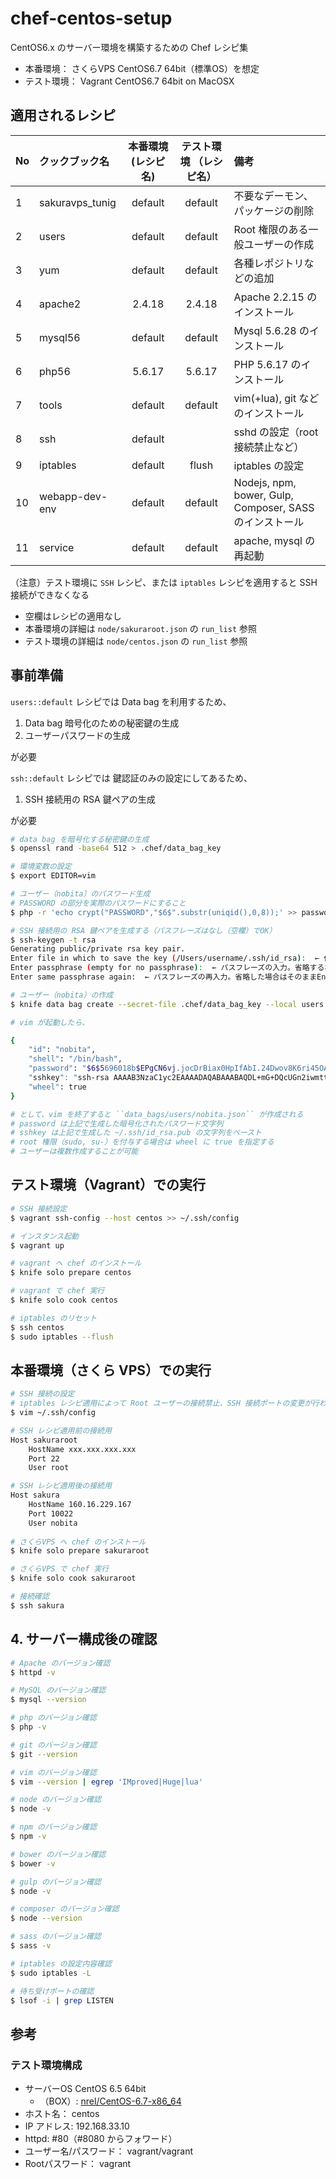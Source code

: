 # chef-centos-setup

CentOS6.x のサーバー環境を構築するための Chef レシピ集

* 本番環境： さくらVPS CentOS6.7 64bit（標準OS）を想定
* テスト環境： Vagrant CentOS6.7 64bit on MacOSX

## 適用されるレシピ

|No|クックブック名|本番環境  (レシピ名)|テスト環境  （レシピ名）|備考|
|:---|:---|:---:|:---:|:---|
|1|sakuravps_tunig|default|default|不要なデーモン、パッケージの削除|
|2|users|default|default|Root 権限のある一般ユーザーの作成|
|3|yum|default|default|各種レポジトリなどの追加|
|4|apache2|2.4.18|2.4.18|Apache 2.2.15 のインストール|
|5|mysql56|default|default|Mysql 5.6.28 のインストール|
|6|php56|5.6.17|5.6.17|PHP 5.6.17 のインストール|
|7|tools|default|default|vim(+lua), git などのインストール|
|8|ssh|default||sshd の設定（root 接続禁止など）|
|9|iptables|default|flush|iptables の設定|
|10|webapp-dev-env|default|default|Nodejs, npm, bower, Gulp, Composer, SASS のインストール|
|11|service|default|default|apache, mysql の再起動|

（注意）テスト環境に ``SSH`` レシピ、または ``iptables`` レシピを適用すると SSH 接続ができなくなる

* 空欄はレシピの適用なし
* 本番環境の詳細は ``node/sakuraroot.json`` の ``run_list`` 参照
* テスト環境の詳細は ``node/centos.json`` の ``run_list`` 参照


## 事前準備

``users::default`` レシピでは Data bag を利用するため、

1. Data bag 暗号化のための秘密鍵の生成
2. ユーザーパスワードの生成

が必要

``ssh::default`` レシピでは 鍵認証のみの設定にしてあるため、

1. SSH 接続用の RSA 鍵ペアの生成

が必要

```bash
# data bag を暗号化する秘密鍵の生成
$ openssl rand -base64 512 > .chef/data_bag_key

# 環境変数の設定
$ export EDITOR=vim

# ユーザー（nobita）のパスワード生成
# PASSWORD の部分を実際のパスワードにすること
$ php -r 'echo crypt("PASSWORD","$6$".substr(uniqid(),0,8));' >> password.txt

# SSH 接続用の RSA 鍵ペアを生成する（パスフレーズはなし（空欄）でOK）
$ ssh-keygen -t rsa
Generating public/private rsa key pair.
Enter file in which to save the key (/Users/username/.ssh/id_rsa):  ← 作成される場所。問題なければEnter。
Enter passphrase (empty for no passphrase):  ← パスフレーズの入力。省略する場合はそのままEnter。
Enter same passphrase again:  ← パスフレーズの再入力。省略した場合はそのままEnter。

# ユーザー（nobita）の作成
$ knife data bag create --secret-file .chef/data_bag_key --local users nobita

# vim が起動したら、

{
	"id": "nobita",
	"shell": "/bin/bash",
	"password": "$6$5696018b$EPgCN6vj.jocDrBiax0HpIfAbI.24Dwov8K6ri45OAsiG1SxmFItFzlLEwp7eiwFjUvxDI0S/I/
	"sshkey": "ssh-rsa AAAAB3NzaC1yc2EAAAADAQABAAABAQDL+mG+DQcUGn2iwmtt13dBlyWbOk0d063uz6HrShDm3S+6g7WYR
	"wheel": true
}

# として、vim を終了すると ``data_bags/users/nobita.json`` が作成される
# password は上記で生成した暗号化されたパスワード文字列
# sshkey は上記で生成した ~/.ssh/id_rsa.pub の文字列をペースト
# root 権限（sudo, su-）を付与する場合は wheel に true を指定する
# ユーザーは複数作成することが可能
```

## テスト環境（Vagrant）での実行

```bash
# SSH 接続設定
$ vagrant ssh-config --host centos >> ~/.ssh/config

# インスタンス起動
$ vagrant up

# vagrant へ chef のインストール
$ knife solo prepare centos

# vagrant で chef 実行
$ knife solo cook centos

# iptables のリセット
$ ssh centos
$ sudo iptables --flush
```

## 本番環境（さくら VPS）での実行

```bash
# SSH 接続の設定
# iptables レシピ適用によって Root ユーザーの接続禁止、SSH 接続ポートの変更が行われるため、レシピ適用前と適用後それぞれに接続設定をする
$ vim ~/.ssh/config

# SSH レシピ適用前の接続用
Host sakuraroot
	HostName xxx.xxx.xxx.xxx
	Port 22
	User root

# SSH レシピ適用後の接続用
Host sakura
	HostName 160.16.229.167
	Port 10022
	User nobita
 
# さくらVPS へ chef のインストール
$ knife solo prepare sakuraroot

# さくらVPS で chef 実行
$ knife solo cook sakuraroot

# 接続確認
$ ssh sakura
```

## 4. サーバー構成後の確認

```bash
# Apache のバージョン確認
$ httpd -v

# MySQL のバージョン確認
$ mysql --version

# php のバージョン確認
$ php -v

# git のバージョン確認
$ git --version

# vim のバージョン確認
$ vim --version | egrep 'IMproved|Huge|lua'

# node のバージョン確認
$ node -v

# npm のバージョン確認
$ npm -v

# bower のバージョン確認
$ bower -v

# gulp のバージョン確認
$ node -v

# composer のバージョン確認
$ node --version

# sass のバージョン確認
$ sass -v

# iptables の設定内容確認
$ sudo iptables -L

# 待ち受けポートの確認
$ lsof -i | grep LISTEN
```

## 参考

### テスト環境構成

* サーバーOS CentOS 6.5 64bit   
	* （BOX）: [nrel/CentOS-6.7-x86_64](https://vagrantcloud.com/nrel/boxes/CentOS-6.7-x86_64)
* ホスト名： centos
* IP アドレス: 192.168.33.10
* httpd: #80（#8080 からフォワード）
* ユーザー名/パスワード： vagrant/vagrant
* Rootパスワード： vagrant
